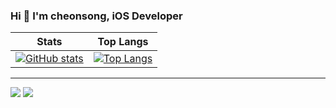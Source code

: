 ### Hi 🤘 I'm cheonsong, iOS Developer

| Stats | Top Langs |
| ------|:---------:|
| [![GitHub stats](https://github-readme-stats.vercel.app/api?username=cheonsong)](https://github.com/anuraghazra/github-readme-stats) | [![Top Langs](https://github-readme-stats.vercel.app/api/top-langs/?username=cheonsong&langs_count=3)](https://github.com/anuraghazra/github-readme-stats) |

---
<a href="https://www.instagram.com/pangssong/" target="_blank"><img src="https://img.shields.io/badge/Instagram-E4405F?style=flat-square&logo=Instagram&logoColor=white"/></a> 
<a href="https://mail.google.com/mail/?view=cm&amp;fs=1&amp;to=qkrcjsghd@gmail.com" target="_blank"><img src="https://img.shields.io/badge/Gmail-EA4335?style=flat-square&logo=Gmail&logoColor=white"/></a> 
